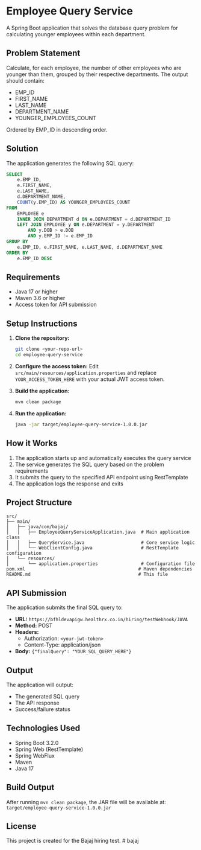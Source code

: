 # Employee Query Service

A Spring Boot application that solves the database query problem for calculating younger employees within each department.

## Problem Statement

Calculate, for each employee, the number of other employees who are younger than them, grouped by their respective departments. The output should contain:
- EMP_ID
- FIRST_NAME
- LAST_NAME
- DEPARTMENT_NAME
- YOUNGER_EMPLOYEES_COUNT

Ordered by EMP_ID in descending order.

## Solution

The application generates the following SQL query:

```sql
SELECT 
    e.EMP_ID,
    e.FIRST_NAME,
    e.LAST_NAME,
    d.DEPARTMENT_NAME,
    COUNT(y.EMP_ID) AS YOUNGER_EMPLOYEES_COUNT
FROM 
    EMPLOYEE e
    INNER JOIN DEPARTMENT d ON e.DEPARTMENT = d.DEPARTMENT_ID
    LEFT JOIN EMPLOYEE y ON e.DEPARTMENT = y.DEPARTMENT 
        AND y.DOB > e.DOB 
        AND y.EMP_ID != e.EMP_ID
GROUP BY 
    e.EMP_ID, e.FIRST_NAME, e.LAST_NAME, d.DEPARTMENT_NAME
ORDER BY 
    e.EMP_ID DESC
```

## Requirements

- Java 17 or higher
- Maven 3.6 or higher
- Access token for API submission

## Setup Instructions

1. **Clone the repository:**
   ```bash
   git clone <your-repo-url>
   cd employee-query-service
   ```

2. **Configure the access token:**
   Edit `src/main/resources/application.properties` and replace `YOUR_ACCESS_TOKEN_HERE` with your actual JWT access token.

3. **Build the application:**
   ```bash
   mvn clean package
   ```

4. **Run the application:**
   ```bash
   java -jar target/employee-query-service-1.0.0.jar
   ```

## How it Works

1. The application starts up and automatically executes the query service
2. The service generates the SQL query based on the problem requirements
3. It submits the query to the specified API endpoint using RestTemplate
4. The application logs the response and exits

## Project Structure

```
src/
├── main/
│   ├── java/com/bajaj/
│   │   ├── EmployeeQueryServiceApplication.java  # Main application class
│   │   ├── QueryService.java                     # Core service logic
│   │   └── WebClientConfig.java                  # RestTemplate configuration
│   └── resources/
│       └── application.properties                # Configuration file
pom.xml                                          # Maven dependencies
README.md                                        # This file
```

## API Submission

The application submits the final SQL query to:
- **URL:** `https://bfhldevapigw.healthrx.co.in/hiring/testWebhook/JAVA`
- **Method:** POST
- **Headers:** 
  - Authorization: `<your-jwt-token>`
  - Content-Type: application/json
- **Body:** `{"finalQuery": "YOUR_SQL_QUERY_HERE"}`

## Output

The application will output:
- The generated SQL query
- The API response
- Success/failure status

## Technologies Used

- Spring Boot 3.2.0
- Spring Web (RestTemplate)
- Spring WebFlux
- Maven
- Java 17

## Build Output

After running `mvn clean package`, the JAR file will be available at:
`target/employee-query-service-1.0.0.jar`

## License

This project is created for the Bajaj hiring test. #   b a j a j  
 